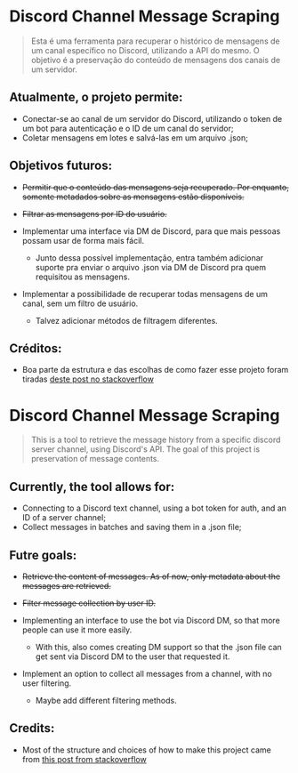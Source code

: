 # Discord Channel Message Scraping
>Esta é uma ferramenta para recuperar o histórico de mensagens de um canal específico no Discord, utilizando a API do mesmo. O objetivo é a preservação do conteúdo de mensagens dos canais de um servidor. 

## Atualmente, o projeto permite:

- Conectar-se ao canal de um servidor do Discord, utilizando o token de um bot para autenticação e o ID de um canal do servidor;
- Coletar mensagens em lotes e salvá-las em um arquivo .json;

## Objetivos futuros:

- ~~Permitir que o conteúdo das mensagens seja recuperado. Por enquanto, somente metadados sobre as mensagens estão disponíveis.~~
- ~~Filtrar as mensagens por ID do usuário.~~

- Implementar uma interface via DM de Discord, para que mais pessoas possam usar de forma mais fácil.
  - Junto dessa possível implementação, entra também adicionar suporte pra enviar o arquivo .json via DM de Discord pra quem requisitou as mensagens.
- Implementar a possibilidade de recuperar todas mensagens de um canal, sem um filtro de usuário.
  - Talvez adicionar métodos de filtragem diferentes. 
 
## Créditos:

- Boa parte da estrutura e das escolhas de como fazer esse projeto foram tiradas [deste post no stackoverflow](https://stackoverflow.com/questions/67793922/data-scraping-on-discord-using-python) 


# Discord Channel Message Scraping
>This is a tool to retrieve the message history from a specific discord server channel, using Discord's API. The goal of this project is preservation of message contents.

## Currently, the tool allows for:

- Connecting to a Discord text channel, using a bot token for auth, and an ID of a server channel;
- Collect messages in batches and saving them in a .json file;

## Futre goals:

- ~~Retrieve the content of messages. As of now, only metadata about the messages are retrieved.~~
- ~~Filter message collection by user ID.~~

- Implementing an interface to use the bot via Discord DM, so that more people can use it more easily.
  - With this, also comes creating DM support so that the .json file can get sent via Discord DM to the user that requested it.
- Implement an option to collect all messages from a channel, with no user filtering.
  - Maybe add different filtering methods.
 
## Credits:

- Most of the structure and choices of how to make this project came from [this post from stackoverflow](https://stackoverflow.com/questions/67793922/data-scraping-on-discord-using-python)
